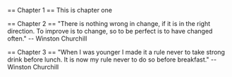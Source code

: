 == Chapter 1 ==
This is chapter one

== Chapter 2 ==
"There is nothing wrong in change, if it is in the right direction. To improve is to change, so to be perfect is to have changed often." -- Winston Churchill

== Chapter 3 ==
"When I was younger I made it a rule never to take strong drink before lunch. It is now my rule never to do so before breakfast." -- Winston Churchill

